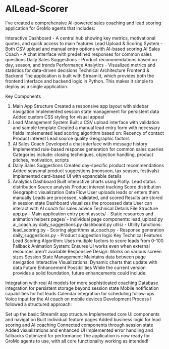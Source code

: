 # AILead-Scorer
I've created a comprehensive AI-powered sales coaching and lead scoring application for GroMo agents
that includes:

Interactive Dashboard - A central hub showing key metrics, motivational quotes, and quick access to main features
Lead Upload & Scoring System - Both CSV upload and manual entry options with AI-based scoring
AI Sales Coach - A chat interface with predefined responses for common sales questions
Daily Sales Suggestions - Product recommendations based on day, season, and trends
Performance Analytics - Visualized metrics and statistics for data-driven decisions
Technical Architecture
Frontend & Backend
The application is built with Streamlit, which provides both the frontend interface and backend logic in Python. This makes it simple to deploy as a single application.

Key Components
1. Main App Structure
Created a responsive app layout with sidebar navigation
Implemented session state management for persistent data
Added custom CSS styling for visual appeal
2. Lead Management System
Built a CSV upload interface with validation and sample template
Created a manual lead entry form with necessary fields
Implemented lead scoring algorithm based on:
Recency of contact
Product interest
Lead source quality
Geographic factors
3. AI Sales Coach
Developed a chat interface with message history
Implemented rule-based response generation for common sales queries
Categories include: closing techniques, objection handling, product pitches, motivation, scripts
4. Daily Sales Suggestions
Created day-specific product recommendations
Added seasonal product suggestions (monsoon, tax season, festivals)
Implemented card-based UI with expandable details
5. Analytics Dashboard
Built interactive charts using Plotly:
Lead status distribution
Source analysis
Product interest tracking
Score distribution
Geographic visualization
Data Flow
User uploads leads or enters them manually
Leads are processed, validated, and scored
Results are stored in session state
Dashboard visualizes the processed data
User can interact with AI coach for sales advice
Technical Details
File Structure
app.py - Main application entry point
assets/ - Static resources and animation helpers
pages/ - Individual page components:
lead_upload.py
ai_coach.py
daily_suggestions.py
dashboard.py
utils/ - Utility functions:
lead_scoring.py - Scoring algorithms
ai_coach.py - Response generation
daily_suggestions.py - Product suggestion logic
Key Technical Features
Lead Scoring Algorithm: Uses multiple factors to score leads from 0-100
Fallback Animation System: Ensures UI works even when external resources aren't available
Responsive Design: Works on various screen sizes
Session State Management: Maintains data between page navigation
Interactive Visualizations: Dynamic charts that update with data
Future Enhancement Possibilities
While the current version provides a solid foundation, future enhancements could include:

Integration with real AI models for more sophisticated coaching
Database integration for persistent storage beyond session state
Mobile notification capabilities for hot leads
Calendar integration for scheduling follow-ups
Voice input for the AI coach on mobile devices
Development Process
I followed a structured approach:

Set up the basic Streamlit app structure
Implemented core UI components and navigation
Built individual feature pages
Added business logic for lead scoring and AI coaching
Connected components through session state
Added visualizations and enhanced UI
Implemented error handling and fallbacks
Optimized for performance
The application is now ready for GroMo agents to use, with all core functionality working as intended!
